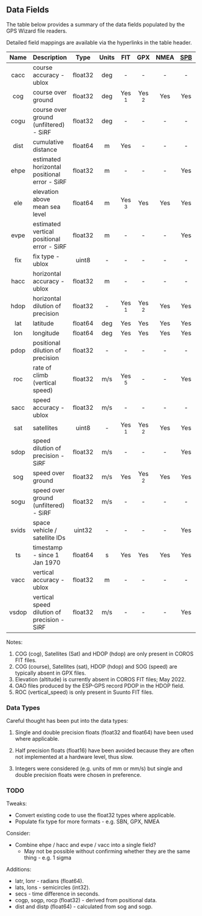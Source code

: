 ## Data Fields

The table below provides a summary of the data fields populated by the GPS Wizard file readers.

Detailed field mappings are available via the hyperlinks in the table header.

| Name | Description                           | Type | Units   | FIT              | GPX              | NMEA | [SPB](formats/sbp.md) | [SBN](formats/sbn.md) | [OAO](formats/oao.md) | UBX  |
| :---------: | :------------------------------------- | :-------: | :----: | :----: | :----: | :----: | :----: | :----: | :----: | :----: |
| cacc      | course accuracy - ublox               | float32 | deg | -                | -                | -    | -    | -    | Yes  | Yes  |
| cog       | course over ground                    | float32 | deg | Yes <sup>1</sup> | Yes <sup>2</sup> | Yes  | Yes  | Yes  | Yes  | Yes  |
| cogu     | course over ground (unfiltered) - SiRF | float32 | deg | -                | -                | -    | -    | Yes  | -    | -    |
| dist      | cumulative distance              | float64 | m      | Yes              | -                | -    | -    | -    | -    | -    |
| ehpe      | estimated horizontal positional error - SiRF | float32 | m      | -                | -                | -    | Yes  | Yes  | -    | -    |
| ele       | elevation above mean sea level        | float64 | m      | Yes <sup>3</sup> | Yes              | Yes  | Yes  | Yes  | Yes  | Yes  |
| evpe      | estimated vertical positional error - SiRF | float32 | m      | -                | -                | -    | Yes  | Yes  | -    | -    |
| fix       | fix type - ublox                      | uint8 | -       | -                | -                | -    | -    | -    | Yes  | Yes  |
| hacc      | horizontal accuracy - ublox           | float32 | m      | -                | -                | -    | -    | -    | Yes  | Yes  |
| hdop      | horizontal dilution of precision      | float32 | -       | Yes <sup>1</sup> | Yes <sup>2</sup> | Yes  | Yes  | Yes  | Yes <sup>4</sup> | -    |
| lat       | latitude                              | float64 | deg | Yes              | Yes              | Yes  | Yes  | Yes  | Yes  | Yes  |
| lon       | longitude                             | float64 | deg | Yes              | Yes              | Yes  | Yes  | Yes  | Yes  | Yes  |
| pdop      | positional dilution of precision      | float32 | -       | -                | -                | -    | -    | -    | Yes <sup>4</sup> | Yes  |
| roc       | rate of climb (vertical speed)      | float32 | m/s    | Yes <sup>5</sup> | -                | -    | Yes  | Yes  | -    | Yes  |
| sacc      | speed accuracy - ublox                | float32 | m/s    | -                | -                | -    | -    | -    | Yes  | Yes  |
| sat       | satellites                            | uint8 | -       | Yes <sup>1</sup> | Yes <sup>2</sup> | Yes  | Yes  | Yes  | Yes  | Yes  |
| sdop      | speed dilution of precision - SiRF    | float32 | m/s    | -                | -                | -    | Yes  | Yes  | -    | -    |
| sog       | speed over ground                     | float32 | m/s    | Yes              | Yes <sup>2</sup> | Yes  | Yes  | Yes  | Yes  | Yes  |
| sogu     | speed over ground (unfiltered) - SiRF | float32 | m/s    | -                | -                | -    | -    | Yes  | -    | -    |
| svids    | space vehicle / satellite IDs         | uint32 | -       | -                | -                | -    | Yes  | Yes  | -    | -    |
| ts | timestamp - since 1 Jan 1970 | float64 | s | Yes              | Yes              | Yes  | Yes  | Yes  | Yes  | Yes  |
| vacc      | vertical accuracy - ublox             | float32 | m      | -                | -                | -    | -    | -    | Yes  | Yes  |
| vsdop     | vertical speed dilution of precision - SiRF | float32 | m/s    | -                | -                | -    | Yes  | Yes  | -    | -    |

Notes:

1. COG (cog), Satellites (Sat) and HDOP (hdop) are only present in COROS FIT files.
2. COG (course), Satellites (sat), HDOP (hdop) and SOG (speed) are typically absent in GPX files.
3. Elevation (altitude) is currently absent in COROS FIT files; May 2022.
4. OAO files produced by the ESP-GPS record PDOP in the HDOP field.
5. ROC (vertical_speed) is only present in Suunto FIT files.



### Data Types

Careful thought has been put into the data types:

1. Single and double precision floats (float32 and float64) have been used where applicable.

2. Half precision floats (float16) have been avoided because they are often not implemented at a hardware level, thus slow.

3. Integers were considered (e.g. units of mm or mm/s) but single and double precision floats were chosen in preference.



### TODO

Tweaks:

- Convert existing code to use the float32 types where applicable.
- Populate fix type for more formats - e.g. SBN, GPX, NMEA

Consider:

- Combine ehpe / hacc and evpe / vacc into a single field?
  - May not be possible without confirming whether they are the same thing - e.g. 1 sigma

Additions:

- latr, lonr - radians (float64).
- lats, lons - semicircles (int32).
- secs - time difference in seconds.
- cogp, sogp, rocp (float32) - derived from positional data.
- dist and distp (float64) - calculated from sog and sogp.

